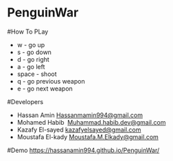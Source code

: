 # PenguinWar

#How To PLay
- w - go up
- s - go down
- d - go right
- a - go left
- space - shoot
- q - go previous weapon
- e - go next weapon

#Developers
- Hassan Amin <Hassanmamin994@gmail.com>
- Mohamed Habib  <Muhammad.habib.dev@gmail.com>
- Kazafy El-sayed <kazafyelsayed@gmail.com>
- Moustafa El-kady <Moustafa.M.Elkady@gmail.com>

#Demo
https://hassanamin994.github.io/PenguinWar/
